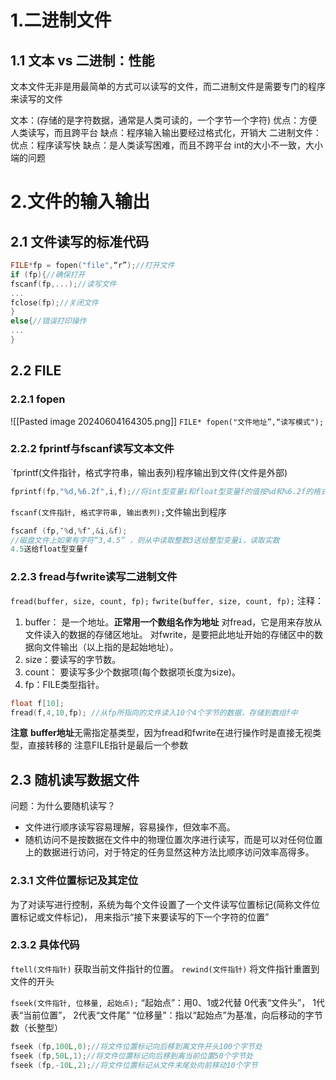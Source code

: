 # 1.二进制文件
## 1.1 文本 vs 二进制：性能
文本文件无非是用最简单的方式可以读写的文件，而二进制文件是需要专门的程序来读写的文件

文本：(存储的是字符数据，通常是人类可读的，一个字节一个字符)
	优点：方便人类读写，而且跨平台
	缺点：程序输入输出要经过格式化，开销大
二进制文件：
	优点：程序读写快
	缺点：是人类读写困难，而且不跨平台
	int的大小不一致，大小端的问题
# 2.文件的输入输出
## 2.1 文件读写的标准代码
```c
FILE*fp = fopen("file",“r”);//打开文件
if (fp){//确保打开
fscanf(fp,...);//读写文件
...
fclose(fp);//关闭文件
}
else{//错误打印操作
...
}
```
## 2.2 FILE
### 2.2.1 fopen
![[Pasted image 20240604164305.png]]
`FILE* fopen("文件地址”,“读写模式");`
### 2.2.2 fprintf与fscanf读写文本文件
`fprintf(文件指针，格式字符串，输出表列)程序输出到文件(文件是外部)
```c
fprintf(fp,"%d,%6.2f",i,f);//将int型变量i和float型变量f的值按%d和%6.2f的格式输出到fp指向的文件中
```

`fscanf(文件指针, 格式字符串, 输出表列);`文件输出到程序
```c
fscanf (fp,″%d,%f″,&i,&f);
//磁盘文件上如果有字符“3,4.5” ，则从中读取整数3送给整型变量i，读取实数
4.5送给float型变量f
```

### 2.2.3 fread与fwrite读写二进制文件
`fread(buffer, size, count, fp);`
`fwrite(buffer, size, count, fp);`
注释：
1. buffer： 是一个地址。**正常用一个数组名作为地址**
	对fread，它是用来存放从文件读入的数据的存储区地址。
	对fwrite，是要把此地址开始的存储区中的数据向文件输出（以上指的是起始地址）。
2. size：要读写的字节数。
3. count： 要读写多少个数据项(每个数据项长度为size)。
4. fp：FILE类型指针。
```c
float f[10];
fread(f,4,10,fp); //从fp所指向的文件读入10个4个字节的数据，存储到数组f中
```
**注意**
**buffer地址**无需指定基类型，因为fread和fwrite在进行操作时是直接无视类型，直接转移的
注意FILE指针是最后一个参数

## 2.3 随机读写数据文件
问题：为什么要随机读写？
* 文件进行顺序读写容易理解，容易操作，但效率不高。
* 随机访问不是按数据在文件中的物理位置次序进行读写，而是可以对任何位置上的数据进行访问，对于特定的任务显然这种方法比顺序访问效率高得多。
### 2.3.1 文件位置标记及其定位
为了对读写进行控制，系统为每个文件设置了一个文件读写位置标记(简称文件位置标记或文件标记)，
用来指示“接下来要读写的下一个字符的位置”

### 2.3.2 具体代码
`ftell(文件指针)` 获取当前文件指针的位置。
`rewind(文件指针)` 将文件指针重置到文件的开头

`fseek(文件指针, 位移量, 起始点);`
“起始点”：用0、1或2代替
	0代表“文件头”，
	1代表“当前位置”，
	2代表“文件尾”
“位移量”：指以“起始点”为基准，向后移动的字节数（长整型）
```c
fseek (fp,100L,0);//将文件位置标记向后移到离文件开头100个字节处
fseek (fp,50L,1);//将文件位置标记向后移到离当前位置50个字节处
fseek (fp,-10L,2);//将文件位置标记从文件末尾处向前移动10个字节
```
